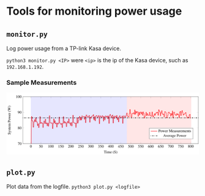 # Tools for monitoring power usage

## `monitor.py`
Log power usage from a TP-link Kasa device. 


`python3 monitor.py <IP>` were `<ip>` is the ip of the Kasa device, such as `192.168.1.192`.

### Sample Measurements
![alt text](sample.png)

## `plot.py`

Plot data from the logfile. 
`python3 plot.py <logfile>`